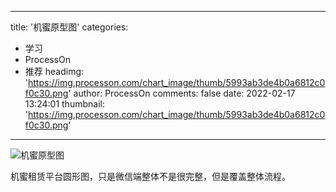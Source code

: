 
---
title: '机蜜原型图'
categories: 
 - 学习
 - ProcessOn
 - 推荐
headimg: 'https://img.processon.com/chart_image/thumb/5993ab3de4b0a6812c0f0c30.png'
author: ProcessOn
comments: false
date: 2022-02-17 13:24:01
thumbnail: 'https://img.processon.com/chart_image/thumb/5993ab3de4b0a6812c0f0c30.png'
---

<div>   
<img class="thumb" alt="机蜜原型图" src="https://img.processon.com/chart_image/thumb/5993ab3de4b0a6812c0f0c30.png" referrerpolicy="no-referrer">
<p>机蜜租赁平台圆形图，只是微信端整体不是很完整，但是覆盖整体流程。</p>  
</div>
            
